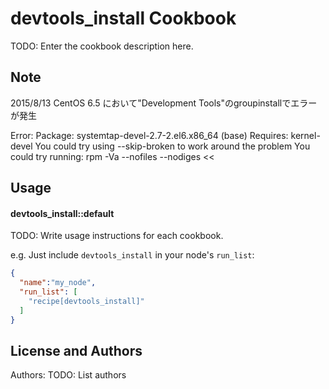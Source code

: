 devtools_install Cookbook
==========================
TODO: Enter the cookbook description here.

Note
-----
2015/8/13 CentOS 6.5 において"Development Tools"のgroupinstallでエラーが発生
>>
Error: Package: systemtap-devel-2.7-2.el6.x86_64 (base)
           Requires: kernel-devel
 You could try using --skip-broken to work around the problem
 You could try running: rpm -Va --nofiles --nodiges
<<

Usage
-----
#### devtools_install::default
TODO: Write usage instructions for each cookbook.

e.g.
Just include `devtools_install` in your node's `run_list`:

```json
{
  "name":"my_node",
  "run_list": [
    "recipe[devtools_install]"
  ]
}
```

License and Authors
-------------------
Authors: TODO: List authors
